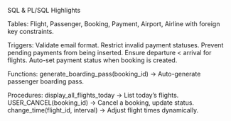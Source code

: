 SQL & PL/SQL Highlights

Tables:
Flight, Passenger, Booking, Payment, Airport, Airline with foreign key constraints.

Triggers:
Validate email format.
Restrict invalid payment statuses.
Prevent pending payments from being inserted.
Ensure departure < arrival for flights.
Auto-set payment status when booking is created.

Functions:
generate_boarding_pass(booking_id) → Auto-generate passenger boarding pass.

Procedures:
display_all_flights_today → List today’s flights.
USER_CANCEL(booking_id) → Cancel a booking, update status.
change_time(flight_id, interval) → Adjust flight times dynamically.
